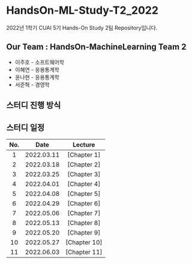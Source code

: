 # HandsOn-ML-Study-T2_2022
2022년 1학기 CUAI 5기 Hands-On Study 2팀 Repository입니다.

## Our Team : HandsOn-MachineLearning Team 2
- 이주호 - 소프트웨어학
- 이혜연 - 응용통계학
- 윤나현 - 응용통계학
- 서준혁 - 경영학

## 스터디 진행 방식

## 스터디 일정
|No.|Date|Lecture|
|:-:|:--:|:-----:|
|1| 2022.03.11 |[Chapter 1]|
|2| 2022.03.18 |[Chapter 2]|
|3| 2022.03.25 |[Chapter 3]|
|4| 2022.04.01 |[Chapter 4]|
|5| 2022.04.08 |[Chapter 5]|
|6| 2022.04.29 |[Chapter 6]|
|7| 2022.05.06 |[Chapter 7]|
|8| 2022.05.13 |[Chapter 8]|
|9| 2022.05.20 |[Chapter 9]|
|10| 2022.05.27 |[Chapter 10]|
|11| 2022.06.03 |[Chapter 11]|

